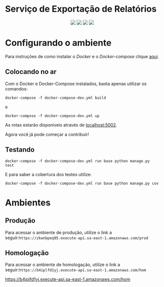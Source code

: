 # Serviço de Exportação de Relatórios    

<div style="text-align: center"> 

<a href="https://travis-ci.com/Kalkuli/2018.2-Kalkuli_Export"><img src="https://travis-ci.org/Kalkuli/2018.2-Kalkuli_Export.svg?branch=master" /></a>
<a href="https://codeclimate.com/github/Kalkuli/2018.2-Kalkuli_Export/maintainability"><img src="https://api.codeclimate.com/v1/badges/b1f0c20fae43ac3f8c59/maintainability" /></a>
<a href="https://codeclimate.com/github/Kalkuli/2018.2-Kalkuli_Export/test_coverage"><img src="https://api.codeclimate.com/v1/badges/b1f0c20fae43ac3f8c59/test_coverage" /></a>
<a href="https://opensource.org/licenses/GPL-3.0"><img src="https://img.shields.io/badge/license-GPL-%235DA8C1.svg"/></a>

</div> 

# Configurando o ambiente
Para instruções de como instalar o _Docker_ e o _Docker-compose_ clique [aqui](https://github.com/Kalkuli/2018.2-Kalkuli_Front-End/blob/master/README.md). 



## Colocando no ar
Com o Docker e Docker-Compose instalados, basta apenas utilizar os comandos:

```docker-compose -f docker-compose-dev.yml build```

e

```docker-compose -f docker-compose-dev.yml up```


As rotas estarão disponíveis através de [localhost:5002](http://localhost:5002/).


Agora você já pode começar a contribuir!


## Testando

```
docker-compose -f docker-compose-dev.yml run base python manage.py test
```   

E para saber a cobertura dos testes utilize:

```
docker-compose -f docker-compose-dev.yml run base python manage.py cov
```

# Ambientes

## Produção
Para acessar o ambiente de produção, utilize o link a seguir:```https://zkwnbpeq95.execute-api.sa-east-1.amazonaws.com/prod```
## Homologação
Para acessar o ambiente de homologação, utilize o link a seguir:```https://b4iplfd1yj.execute-api.sa-east-1.amazonaws.com/hom```

https://b4iplfd1yj.execute-api.sa-east-1.amazonaws.com/hom